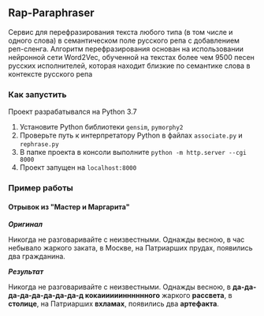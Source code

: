 ## Rap-Paraphraser

Сервис для перефразирования текста любого типа (в том числе и одного слова) в семантическом поле русского репа с 
добавлением реп-сленга. Алгоритм перефразирования основан на использовании нейронной сети Word2Vec, обученной на 
текстах более чем 9500 песен русских исполнителей, которая находит близкие по семантике слова в контексте русского репа

### Как запустить

Проект разрабатывался на Python 3.7

1. Установите Python библиотеки `gensim`, `pymorphy2`
2. Проверьте путь к интерпретатору Python в файлах `associate.py` и `rephrase.py`
3. В папке проекта в консоли выполните `python -m http.server --cgi 8000`
4. Проект запущен на `localhost:8000`

### Пример работы

#### Отрывок из "Мастер и Маргарита"

_**Оригинал**_

Никогда не разговаривайте с неизвестными. Однажды весною, в час небывало жаркого заката, в Москве, 
на Патриарших прудах, появились два гражданина.

_**Результат**_

Никогда не разговаривайте с неизвестными. Однажды весною, в **да-да-да-да-да-да-да-да-д кокаииииинннннного** жаркого 
**рассвета**, в **столице**, на Патриарших **вхламах**, появились два **артефакта**.
